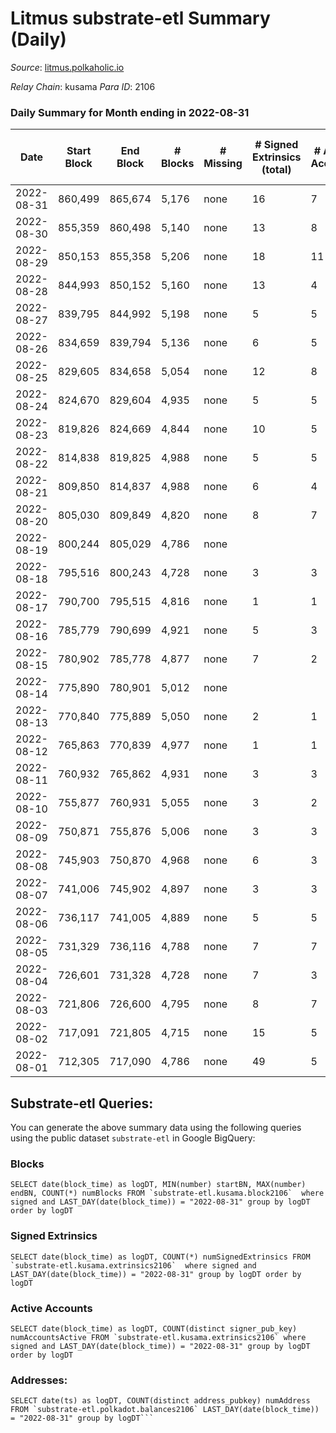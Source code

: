 # Litmus substrate-etl Summary (Daily)

_Source_: [litmus.polkaholic.io](https://litmus.polkaholic.io)

*Relay Chain*: kusama
*Para ID*: 2106



### Daily Summary for Month ending in 2022-08-31


| Date | Start Block | End Block | # Blocks | # Missing | # Signed Extrinsics (total) | # Active Accounts | # Addresses with Balances | # Events | # Transfers | # XCM Transfers In | # XCM Transfers Out |
| ---- | ----------- | --------- | -------- | --------- | --------------------------- | ----------------- | ------------------------- | -------- | ----------- | ------------------ | ------------------- |
| 2022-08-31 | 860,499 | 865,674 | 5,176 | none | 16 | 7 | 11,916 | 10,452 | 4 ($24,635.80) |   | 3 ($5.98) |
| 2022-08-30 | 855,359 | 860,498 | 5,140 | none | 13 | 8 |  | 10,361 | 1 ($1.14) |   | 1 ($1.12) |
| 2022-08-29 | 850,153 | 855,358 | 5,206 | none | 18 | 11 |  | 10,535 | 4 ($4,017.82) |   | 3 ($4,017.68) |
| 2022-08-28 | 844,993 | 850,152 | 5,160 | none | 13 | 4 |  | 10,399 | 2 ($26.06) |   | 2 ($26.01) |
| 2022-08-27 | 839,795 | 844,992 | 5,198 | none | 5 | 5 |  | 10,429 | 1 ($0.90) |   | 1 ($0.88) |
| 2022-08-26 | 834,659 | 839,794 | 5,136 | none | 6 | 5 | 11,918 | 10,319 | 3 ($0.25) |   |   |
| 2022-08-25 | 829,605 | 834,658 | 5,054 | none | 12 | 8 | 11,918 | 10,185 | 3 ($124.22) |   | 3 ($124.16) |
| 2022-08-24 | 824,670 | 829,604 | 4,935 | none | 5 | 5 | 11,918 | 9,910 | 2 ($4.90) | 1 ($0.80) | 2 ($4.86) |
| 2022-08-23 | 819,826 | 824,669 | 4,844 | none | 10 | 5 | 11,918 | 9,764 | 3 ($850.78) | 2 ($849.39) | 3 ($850.47) |
| 2022-08-22 | 814,838 | 819,825 | 4,988 | none | 5 | 5 | 11,916 | 10,008 |   |   |   |
| 2022-08-21 | 809,850 | 814,837 | 4,988 | none | 6 | 4 | 11,916 | 10,004 |   |   |   |
| 2022-08-20 | 805,030 | 809,849 | 4,820 | none | 8 | 7 | 11,916 | 9,687 |   |   |   |
| 2022-08-19 | 800,244 | 805,029 | 4,786 | none |  |  | 11,915 | 9,575 |   |   |   |
| 2022-08-18 | 795,516 | 800,243 | 4,728 | none | 3 | 3 | 11,915 | 9,476 | 1 ($8.17) |   | 1 ($8.15) |
| 2022-08-17 | 790,700 | 795,515 | 4,816 | none | 1 | 1 | 11,915 | 9,639 |   |   |   |
| 2022-08-16 | 785,779 | 790,699 | 4,921 | none | 5 | 3 | 11,915 | 9,865 |   |   |   |
| 2022-08-15 | 780,902 | 785,778 | 4,877 | none | 7 | 2 | 11,915 | 9,788 | 1 ($0.82) |   | 1 ($0.80) |
| 2022-08-14 | 775,890 | 780,901 | 5,012 | none |  |  | 11,915 | 10,026 |   |   |   |
| 2022-08-13 | 770,840 | 775,889 | 5,050 | none | 2 | 1 | 11,915 | 10,113 |   |   |   |
| 2022-08-12 | 765,863 | 770,839 | 4,977 | none | 1 | 1 | 11,915 | 9,962 |   |   |   |
| 2022-08-11 | 760,932 | 765,862 | 4,931 | none | 3 | 3 | 11,915 | 9,889 | 1 ($1.63) | 1 ($0.82) | 1 ($1.63) |
| 2022-08-10 | 755,877 | 760,931 | 5,055 | none | 3 | 2 | 11,914 | 10,137 | 3 ($11.48) |   | 3 ($11.41) |
| 2022-08-09 | 750,871 | 755,876 | 5,006 | none | 3 | 3 | 11,914 | 10,042 | 1 ($0.41) | 3 ($2.28) | 1 ($0.39) |
| 2022-08-08 | 745,903 | 750,870 | 4,968 | none | 6 | 3 | 11,913 | 9,983 | 3 ($3.85) | 3 ($3.81) | 3 ($3.79) |
| 2022-08-07 | 741,006 | 745,902 | 4,897 | none | 3 | 3 | 11,912 | 9,812 |   |   |   |
| 2022-08-06 | 736,117 | 741,005 | 4,889 | none | 5 | 5 | 11,912 | 9,804 |   |   |   |
| 2022-08-05 | 731,329 | 736,116 | 4,788 | none | 7 | 7 | 11,912 | 9,634 | 2 ($1.53) | 5 ($0.80) | 2 ($1.49) |
| 2022-08-04 | 726,601 | 731,328 | 4,728 | none | 7 | 3 | 11,911 | 9,488 |   |   |   |
| 2022-08-03 | 721,806 | 726,600 | 4,795 | none | 8 | 7 | 11,911 | 9,627 |   |   |   |
| 2022-08-02 | 717,091 | 721,805 | 4,715 | none | 15 | 5 | 11,911 | 9,498 |   |   |   |
| 2022-08-01 | 712,305 | 717,090 | 4,786 | none | 49 | 5 | 11,911 | 43,075 | 8,496 ($99,626.70) |   |   |

## Substrate-etl Queries:
You can generate the above summary data using the following queries using the public dataset `substrate-etl` in Google BigQuery:


### Blocks
```
SELECT date(block_time) as logDT, MIN(number) startBN, MAX(number) endBN, COUNT(*) numBlocks FROM `substrate-etl.kusama.block2106`  where signed and LAST_DAY(date(block_time)) = "2022-08-31" group by logDT order by logDT
```


### Signed Extrinsics
```
SELECT date(block_time) as logDT, COUNT(*) numSignedExtrinsics FROM `substrate-etl.kusama.extrinsics2106`  where signed and LAST_DAY(date(block_time)) = "2022-08-31" group by logDT order by logDT
```


### Active Accounts
```
SELECT date(block_time) as logDT, COUNT(distinct signer_pub_key) numAccountsActive FROM `substrate-etl.kusama.extrinsics2106` where signed and LAST_DAY(date(block_time)) = "2022-08-31" group by logDT order by logDT
```


### Addresses:
```
SELECT date(ts) as logDT, COUNT(distinct address_pubkey) numAddress FROM `substrate-etl.polkadot.balances2106` LAST_DAY(date(block_time)) = "2022-08-31" group by logDT```

